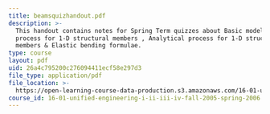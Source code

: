 ```yaml
---
title: beamsquizhandout.pdf
description: >-
  This handout contains notes for Spring Term quizzes about Basic modeling
  process for 1-D structural members , Analytical process for 1-D structural
  members & Elastic bending formulae.
type: course
layout: pdf
uid: 26a4c795200c276094411ecf58e297d3
file_type: application/pdf
file_location: >-
  https://open-learning-course-data-production.s3.amazonaws.com/16-01-unified-engineering-i-ii-iii-iv-fall-2005-spring-2006/26a4c795200c276094411ecf58e297d3_beamsquizhandout.pdf
course_id: 16-01-unified-engineering-i-ii-iii-iv-fall-2005-spring-2006
---
```

